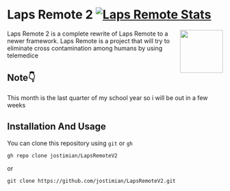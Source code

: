 # Laps Remote 2 [![Laps Remote Stats](https://circleci.com/gh/jostimian/LapsRemoteV2.svg?style=svg)](https://circleci.com/gh/jostimian/LapsRemoteV2)

<img width="100" height="100" src="./img/ico.ico" align ="right">

Laps Remote 2 is a complete rewrite of Laps Remote to a newer framework.
Laps Remote is a project that will try to eliminate cross contamination among humans
by using telemedice

## Note👇
This month is the last quarter of my school year so i will be out in a few weeks

## Installation And Usage
You can clone this repository using `git` or `gh`
```
gh repo clone jostimian/LapsRemoteV2
```
or
```
git clone https://github.com/jostimian/LapsRemoteV2.git
```
